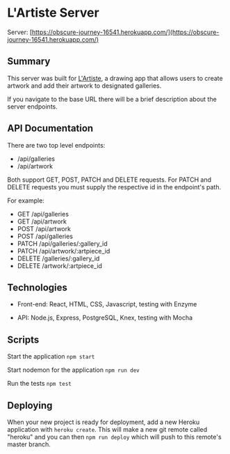 # L'Artiste Server

Server: [https://obscure-journey-16541.herokuapp.com/](https://obscure-journey-16541.herokuapp.com/)

## Summary

This server was built for [L'Artiste](https://ashleys-artiste-client.now.sh/), a drawing app that allows users to create artwork and add their artwork to designated galleries.

If you navigate to the base URL there will be a brief description about the server endpoints.

## API Documentation
There are two top level endpoints:

* /api/galleries
* /api/artwork


Both support GET, POST, PATCH and DELETE requests. For  PATCH and DELETE requests you must supply the respective id in the endpoint's path.

For example:

* GET /api/galleries
* GET /api/artwork
* POST /api/artwork
* POST /api/galleries
* PATCH /api/galleries/:gallery_id
* PATCH /api/artwork/:artpiece_id
* DELETE /galleries/:gallery_id
* DELETE /artwork/:artpiece_id

## Technologies

* Front-end: React, HTML, CSS, Javascript, testing with Enzyme

* API: Node.js, Express, PostgreSQL, Knex, testing with Mocha



## Scripts

Start the application `npm start`

Start nodemon for the application `npm run dev`

Run the tests `npm test`

## Deploying

When your new project is ready for deployment, add a new Heroku application with `heroku create`. This will make a new git remote called "heroku" and you can then `npm run deploy` which will push to this remote's master branch.